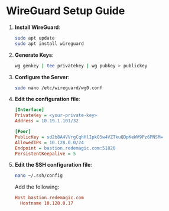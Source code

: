 # WireGuard Setup Guide

1. **Install WireGuard**:
    ```bash
    sudo apt update
    sudo apt install wireguard
    ```

2. **Generate Keys**:
    ```bash
    wg genkey | tee privatekey | wg pubkey > publickey
    ```

3. **Configure the Server**:
    ```bash
    sudo nano /etc/wireguard/wg0.conf
    ```

4. **Edit the configuration file**:
    ```ini
    [Interface]
    PrivateKey = <your-private-key>
    Address = 10.19.1.101/32

    [Peer]
    PublicKey = sd2b8A4VVrgCqhHlIpkO5w4VZTkuQDpKeWV9Pz6PNSM=
    AllowedIPs = 10.128.0.0/24
    Endpoint = bastion.redemagic.com:51820
    PersistentKeepalive = 5
    ```

5. **Edit the SSH configuration file**:
    ```bash
    nano ~/.ssh/config
    ```

    Add the following:
    ```ini
    Host bastion.redemagic.com
      Hostname 10.128.0.17

      
    ```